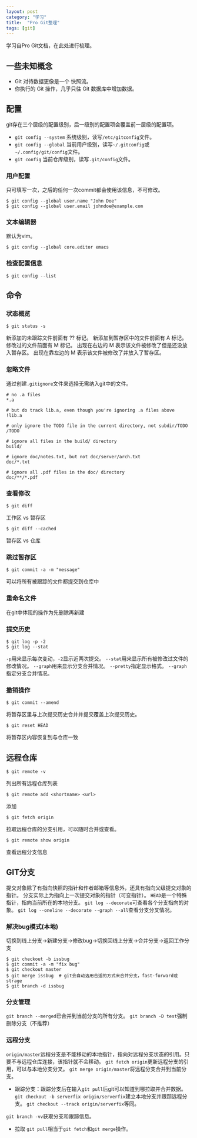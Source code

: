 ```yaml
---
layout: post
category: "学习"
title:  "Pro Git整理"
tags: [git]
---
```


学习自Pro Git文档，在此处进行梳理。

## 一些未知概念

+ Git 对待数据更像是一个 快照流。
+ 你执行的 Git 操作，几乎只往 Git 数据库中增加数据。

## 配置

git存在三个层级的配置级别，后一级别的配置项会覆盖前一层级的配置项。
+ `git config --system` 系统级别，读写`/etc/gitconfig`文件。
+ `git config --global` 当前用户级别，读写`~/.gitconfig`或`~/.config/git/config`文件。
+ `git config` 当前仓库级别，读写`.git/config`文件。

### 用户配置
只可填写一次，之后的任何一次commit都会使用该信息，不可修改。

```
$ git config --global user.name "John Doe"
$ git config --global user.email johndoe@example.com
```

### 文本编辑器
默认为vim。

```
$ git config --global core.editor emacs
```

### 检查配置信息
```
$ git config --list
```

## 命令

### 状态概览
```
$ git status -s
```
新添加的未跟踪文件前面有 ?? 标记。
新添加到暂存区中的文件前面有 A 标记。
修改过的文件前面有 M 标记。 
出现在右边的 M 表示该文件被修改了但是还没放入暂存区。
出现在靠左边的 M 表示该文件被修改了并放入了暂存区。

### 忽略文件
通过创建`.gitignore`文件来选择无需纳入git中的文件。
```
# no .a files
*.a

# but do track lib.a, even though you're ignoring .a files above
!lib.a

# only ignore the TODO file in the current directory, not subdir/TODO
/TODO

# ignore all files in the build/ directory
build/

# ignore doc/notes.txt, but not doc/server/arch.txt
doc/*.txt

# ignore all .pdf files in the doc/ directory
doc/**/*.pdf
```

### 查看修改
```
$ git diff 
```
工作区 vs 暂存区
```
$ git diff --cached
```
暂存区 vs 仓库

### 跳过暂存区
```
$ git commit -a -m "message"
```
可以将所有被跟踪的文件都提交到仓库中

### 重命名文件
在git中体现的操作为先删除再新建

### 提交历史
```
$ git log -p -2
$ git log --stat
```
`-p`用来显示每次变动，`-2`显示近两次提交。
`--stat`用来显示所有被修改过文件的修改情况。
`--graph`用来显示分支合并情况。
`--pretty`指定显示格式。
`--graph`指定分支合并情况。

### 撤销操作
```
$ git commit --amend
```
将暂存区里与上次提交历史合并并提交覆盖上次提交历史。
```
$ git reset HEAD
```
将暂存区内容恢复到与仓库一致

## 远程仓库
```
$ git remote -v
```
列出所有远程仓库列表
```
$ git remote add <shortname> <url>
```
添加
```
$ git fetch origin
```
拉取远程仓库的分支引用，可以随时合并或查看。
```
$ git remote show origin 
```
查看远程分支信息

## GIT分支
提交对象除了有指向快照的指针和作者邮箱等信息外，还具有指向父级提交对象的指针。
分支实际上为指向上一次提交对象的指针（可变指针）。
`HEAD`是一个特殊指针，指向当前所在的本地分支。
`git log --decorate`可查看各个分支指向的对象。
`git log --oneline --decorate --graph --all`查看分支分叉情况。

### 解决bug模式(本地)
切换到线上分支->新建分支->修改bug->切换回线上分支->合并分支->返回工作分支
```
$ git checkout -b issbug
$ git commit -a -m "fix bug"
$ git checkout master
$ git merge issbug  # git会自动选用合适的方式来合并分支，fast-forward或strage
$ git branch -d issbug
```

### 分支管理
`git branch --merged`已合并到当前分支的所有分支。
`git branch -D test`强制删除分支（不推荐）

### 远程分支
`origin/master`远程分支是不能移动的本地指针，指向对远程分支状态的引用。只要不与远程仓库连接，该指针就不会移动。
`git fetch origin`更新远程分支的引用，可以与本地分支分叉。
`git merge origin/master`将远程分支合并到当前分支。

+ 跟踪分支：跟踪分支后在输入`git pull`后git可以知道到哪拉取并合并数据。
`git checkout -b serverfix origin/serverfix`建立本地分支并跟踪远程分支。
`git checkout --track origin/serverfix`等同。

`git branch -vv`获取分支和跟踪信息。

+ 拉取
`git pull`相当于`git fetch`和`git merge`操作。
